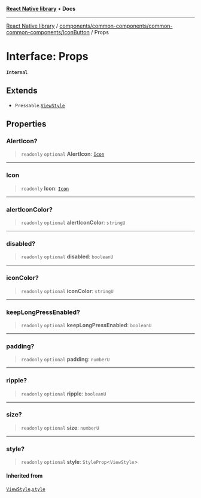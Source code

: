 [**React Native library**](../../../../../index.md) • **Docs**

***

[React Native library](../../../../../modules.md) / [components/common-components/common-common-components/IconButton](../index.md) / Props

# Interface: Props

**`Internal`**

## Extends

- `Pressable`.[`ViewStyle`](../../../../../types/CommonNativeProps/interfaces/ViewStyle.md)

## Properties

### AlertIcon?

> `readonly` `optional` **AlertIcon**: [`Icon`](../../../../../icons/icons-common/types/interfaces/Icon.md)

***

### Icon

> `readonly` **Icon**: [`Icon`](../../../../../icons/icons-common/types/interfaces/Icon.md)

***

### alertIconColor?

> `readonly` `optional` **alertIconColor**: `stringU`

***

### disabled?

> `readonly` `optional` **disabled**: `booleanU`

***

### iconColor?

> `readonly` `optional` **iconColor**: `stringU`

***

### keepLongPressEnabled?

> `readonly` `optional` **keepLongPressEnabled**: `booleanU`

***

### padding?

> `readonly` `optional` **padding**: `numberU`

***

### ripple?

> `readonly` `optional` **ripple**: `booleanU`

***

### size?

> `readonly` `optional` **size**: `numberU`

***

### style?

> `readonly` `optional` **style**: `StyleProp`\<`ViewStyle`\>

#### Inherited from

[`ViewStyle`](../../../../../types/CommonNativeProps/interfaces/ViewStyle.md).[`style`](../../../../../types/CommonNativeProps/interfaces/ViewStyle.md#style)

